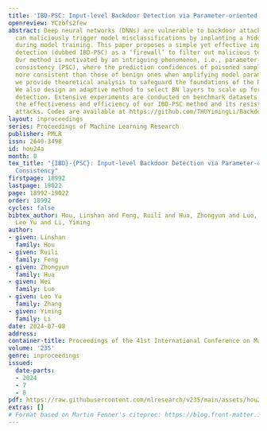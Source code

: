 ```yaml
---
title: 'IBD-PSC: Input-level Backdoor Detection via Parameter-oriented Scaling Consistency'
openreview: YCzbfs2few
abstract: Deep neural networks (DNNs) are vulnerable to backdoor attacks, where adversaries
  can maliciously trigger model misclassifications by implanting a hidden backdoor
  during model training. This paper proposes a simple yet effective input-level backdoor
  detection (dubbed IBD-PSC) as a ‘firewall’ to filter out malicious testing images.
  Our method is motivated by an intriguing phenomenon, i.e., parameter-oriented scaling
  consistency (PSC), where the prediction confidences of poisoned samples are significantly
  more consistent than those of benign ones when amplifying model parameters. In particular,
  we provide theoretical analysis to safeguard the foundations of the PSC phenomenon.
  We also design an adaptive method to select BN layers to scale up for effective
  detection. Extensive experiments are conducted on benchmark datasets, verifying
  the effectiveness and efficiency of our IBD-PSC method and its resistance to adaptive
  attacks. Codes are available at https://github.com/THUYimingLi/BackdoorBox.
layout: inproceedings
series: Proceedings of Machine Learning Research
publisher: PMLR
issn: 2640-3498
id: hou24a
month: 0
tex_title: "{IBD}-{PSC}: Input-level Backdoor Detection via Parameter-oriented Scaling
  Consistency"
firstpage: 18992
lastpage: 19022
page: 18992-19022
order: 18992
cycles: false
bibtex_author: Hou, Linshan and Feng, Ruili and Hua, Zhongyun and Luo, Wei and Zhang,
  Leo Yu and Li, Yiming
author:
- given: Linshan
  family: Hou
- given: Ruili
  family: Feng
- given: Zhongyun
  family: Hua
- given: Wei
  family: Luo
- given: Leo Yu
  family: Zhang
- given: Yiming
  family: Li
date: 2024-07-08
address:
container-title: Proceedings of the 41st International Conference on Machine Learning
volume: '235'
genre: inproceedings
issued:
  date-parts:
  - 2024
  - 7
  - 8
pdf: https://raw.githubusercontent.com/mlresearch/v235/main/assets/hou24a/hou24a.pdf
extras: []
# Format based on Martin Fenner's citeproc: https://blog.front-matter.io/posts/citeproc-yaml-for-bibliographies/
---
```

